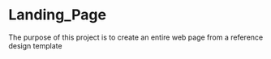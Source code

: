 # Landing_Page
The purpose of this project is to create an entire web page from a reference design template
